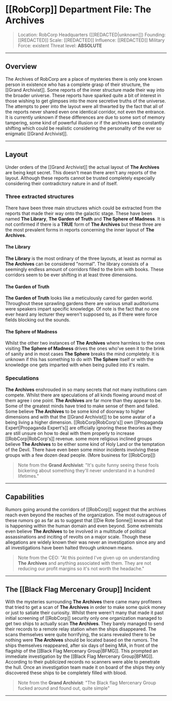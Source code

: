 
# [[RobCorp]] Department File: The Archives

>Location: RobCorp Headquarters ([[REDACTED|unknown]])
>Founding: [[REDACTED]]
>Scale: [[REDACTED]]
>Influence: [[REDACTED]]
>Military Force: existent
>Threat level: **ABSOLUTE**

---

## Overview

The Archives of RobCorp are a place of mysteries there is only one known person in existence who has a complete grasp of their structure, the [[Grand Archivist]].  Some reports of the inner structure made their way into the broader universe. These reports have sparked quite a bit of interest in those wishing to get glimpses into the more secretive truths of the universe. The attempts to peer into the layout were all thwarted by the fact that all of the reports never shared even one identical corridor, not even the entrance. It is currently unknown if these differences are due to some sort of memory tampering, some kind of powerful illusion or if the archives keep constantly shifting which could be realistic  considering the personality of the ever so enigmatic [[Grand Archivist]]. 

---

## Layout

Under orders of the [[Grand Archivist]] the actual layout of **The Archives** are being kept secret. This doesn't mean there aren't any reports of the layout. Although these reports cannot be trusted completely especially considering their contradictory nature in and of itself. 

### Three extracted structures

 There have been three main structures which could be extracted from the reports that made their way onto the galactic stage. These have been named **The Library**, **The Garden of Truth** and **The Sphere of Madness**. It is not confirmed if there is a **TRUE** form of **The Archives** but these three are the most prevalent forms in reports concerning the inner layout of **The Archives**.

#### The Library 

**The Library** is the most ordinary of the three layouts, at least as normal as **The Archives** can be considered "normal". The library consists of a seemingly endless amount of corridors filled to the brim with books. These corridors seem to be ever shifting in at least three dimensions.

#### The Garden of Truth

**The Garden of Truth** looks like a meticulously cared for garden world. Throughout these sprawling gardens there are various small auditoriums were speakers impart specific knowledge. Of note is the fact that no one ever heard any lecturer they weren't supposed to, as if there were force fields blocking out the sounds.  

#### The Sphere of Madness

Whilst the other two instances of **The Archives** where harmless to the ones visiting **The Sphere of Madness** drives the ones who've seen it to the brink of sanity and in most cases **The Sphere** breaks the mind completely. It is unknown if this has something to do with **The Sphere** itself or with the knowledge one gets imparted with when being pulled into it's realm.  

### Speculations

**The Archives** enshrouded in so many secrets that not many institutions cam compete.  Whilst there are speculations of all kinds flowing around most of them agree i one point. **The Archives** are far more than they appear to be. Some of the greatest minds have tried to make sense of them and failed. Some believe **The Archives** to be some kind of doorway to higher dimensions and with that the [[Grand Archivist]] to be some avatar of a being living a higher dimension. [[RobCorp|RobCorp's]] own [[Propaganda Expert|Propaganda Expert's]] are officially ignoring these theories as they are still unsure on how to deal with them properly to increase [[RobCorp|RobCorp's]] revenue. some more religious inclined groups believe **The Archives** to be either some kind of Holy Land or the temptation of the Devil. There have even been some minor incidents involving these groups with a few dozen dead people. (More business for [[RobCorp]]) 

>Note from the **Grand Archivist**:
	"It's quite funny seeing these fools bickering about something they'll never understand in a hundred lifetimes." 

---

## Capabilities 

Rumors going around the corridors of [[RobCorp]] suggest that the archives reach even beyond the reaches of the organization. The most outrageous of these rumors go as far as to suggest that [[Die Rote Sonne]] knows all that is happening within the human domain and even beyond.  Some extremists even believe **The Archives** to be involved in a multitude of political assassinations and inciting of revolts on a major scale. Though these allegations are widely known their was never an investigation since any and all investigations have been halted through unknown means.

>Note from the CEO:
>	"At this pointed I've given up on understanding **The Archives** and anything associated with them. They are not reducing our profit margins so it's not worth the headache."

---

## The [[Black Flag Mercenary Group]] Incident

With the mysteries surrounding **The Archives** there came many profiteers that tried to get a scan of **The Archives** in order to make some quick money or just to satiate their curiosity. Whilst there weren't many that made it past initial screening of [[RobCorp]] security only one organization managed to get two ships to actually scan **The Archives**. They barely managed to send their records to a remote relay station when the ships disappeared. The scans themselves were quite horrifying, the scans revealed there to be nothing were **The Archives** should be located based on the rumors. The ships themselves reappeared, after six days of being MIA, in front of the flagship of the [[Black Flag Mercenary Group|BFMG]]. This prompted an immediate investigation by the [[Black Flag Mercenary Group|BFMG]]. According to their publicized records no scanners were able to penetrate the hull. Once an investigation team made it on board of the ships they only discovered these ships to be completely filled with blood. 
 
>Note from the **Grand Archivist**:
	"The Black flag Mercenary Group fucked around and found out, quite simple"

--- 